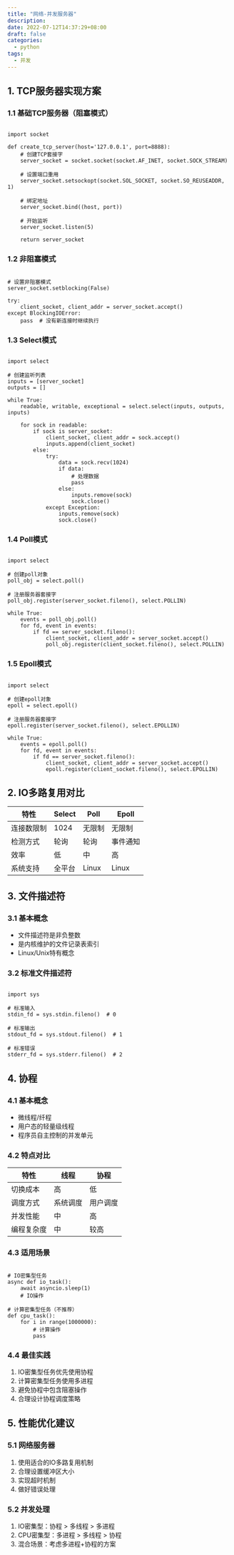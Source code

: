 ```yaml
---
title: "网络-并发服务器"
description: 
date: 2022-07-12T14:37:29+08:00
draft: false
categories:
  - python
tags:
  - 并发
---
```

<!--more-->

## 1. TCP服务器实现方案

### 1.1 基础TCP服务器（阻塞模式）
```

import socket

def create_tcp_server(host='127.0.0.1', port=8888):
    # 创建TCP套接字
    server_socket = socket.socket(socket.AF_INET, socket.SOCK_STREAM)
    
    # 设置端口重用
    server_socket.setsockopt(socket.SOL_SOCKET, socket.SO_REUSEADDR, 1)
    
    # 绑定地址
    server_socket.bind((host, port))
    
    # 开始监听
    server_socket.listen(5)
    
    return server_socket
```

### 1.2 非阻塞模式
```

# 设置非阻塞模式
server_socket.setblocking(False)

try:
    client_socket, client_addr = server_socket.accept()
except BlockingIOError:
    pass  # 没有新连接时继续执行
```

### 1.3 Select模式
```

import select

# 创建监听列表
inputs = [server_socket]
outputs = []

while True:
    readable, writable, exceptional = select.select(inputs, outputs, inputs)
    
    for sock in readable:
        if sock is server_socket:
            client_socket, client_addr = sock.accept()
            inputs.append(client_socket)
        else:
            try:
                data = sock.recv(1024)
                if data:
                    # 处理数据
                    pass
                else:
                    inputs.remove(sock)
                    sock.close()
            except Exception:
                inputs.remove(sock)
                sock.close()
```

### 1.4 Poll模式
```

import select

# 创建poll对象
poll_obj = select.poll()

# 注册服务器套接字
poll_obj.register(server_socket.fileno(), select.POLLIN)

while True:
    events = poll_obj.poll()
    for fd, event in events:
        if fd == server_socket.fileno():
            client_socket, client_addr = server_socket.accept()
            poll_obj.register(client_socket.fileno(), select.POLLIN)
```

### 1.5 Epoll模式
```

import select

# 创建epoll对象
epoll = select.epoll()

# 注册服务器套接字
epoll.register(server_socket.fileno(), select.EPOLLIN)

while True:
    events = epoll.poll()
    for fd, event in events:
        if fd == server_socket.fileno():
            client_socket, client_addr = server_socket.accept()
            epoll.register(client_socket.fileno(), select.EPOLLIN)
```

## 2. IO多路复用对比

| 特性 | Select | Poll | Epoll |
|------|---------|------|--------|
| 连接数限制 | 1024 | 无限制 | 无限制 |
| 检测方式 | 轮询 | 轮询 | 事件通知 |
| 效率 | 低 | 中 | 高 |
| 系统支持 | 全平台 | Linux | Linux |

## 3. 文件描述符

### 3.1 基本概念
- 文件描述符是非负整数
- 是内核维护的文件记录表索引
- Linux/Unix特有概念

### 3.2 标准文件描述符
```

import sys

# 标准输入
stdin_fd = sys.stdin.fileno()  # 0

# 标准输出
stdout_fd = sys.stdout.fileno()  # 1

# 标准错误
stderr_fd = sys.stderr.fileno()  # 2
```

## 4. 协程

### 4.1 基本概念
- 微线程/纤程
- 用户态的轻量级线程
- 程序员自主控制的并发单元

### 4.2 特点对比

| 特性 | 线程 | 协程 |
|------|------|------|
| 切换成本 | 高 | 低 |
| 调度方式 | 系统调度 | 用户调度 |
| 并发性能 | 中 | 高 |
| 编程复杂度 | 中 | 较高 |

### 4.3 适用场景
```

# IO密集型任务
async def io_task():
    await asyncio.sleep(1)
    # IO操作

# 计算密集型任务（不推荐）
def cpu_task():
    for i in range(1000000):
        # 计算操作
        pass
```

### 4.4 最佳实践
1. IO密集型任务优先使用协程
2. 计算密集型任务使用多进程
3. 避免协程中包含阻塞操作
4. 合理设计协程调度策略

## 5. 性能优化建议

### 5.1 网络服务器
1. 使用适合的IO多路复用机制
2. 合理设置缓冲区大小
3. 实现超时机制
4. 做好错误处理

### 5.2 并发处理
1. IO密集型：协程 > 多线程 > 多进程
2. CPU密集型：多进程 > 多线程 > 协程
3. 混合场景：考虑多进程+协程的方案